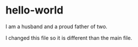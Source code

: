 # hello-world 

I am a husband and a proud father of two. 

I changed this file so it is different than the main file. 
